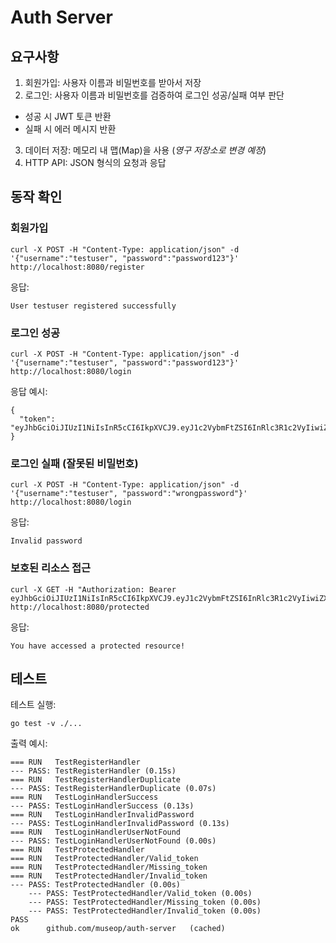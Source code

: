# Auth Server

## 요구사항
1. 회원가입: 사용자 이름과 비밀번호를 받아서 저장
2. 로그인: 사용자 이름과 비밀번호를 검증하여 로그인 성공/실패 여부 판단 
 - 성공 시 JWT 토큰 반환
 - 실패 시 에러 메시지 반환
3. 데이터 저장: 메모리 내 맵(Map)을 사용 (*영구 저장소로 변경 예정*)
4. HTTP API: JSON 형식의 요청과 응답

## 동작 확인

### 회원가입
```
curl -X POST -H "Content-Type: application/json" -d '{"username":"testuser", "password":"password123"}' http://localhost:8080/register
```
응답:
```
User testuser registered successfully
```

### 로그인 성공
```
curl -X POST -H "Content-Type: application/json" -d '{"username":"testuser", "password":"password123"}' http://localhost:8080/login
```

응답 예시:
```
{
  "token": "eyJhbGciOiJIUzI1NiIsInR5cCI6IkpXVCJ9.eyJ1c2VybmFtZSI6InRlc3R1c2VyIiwiZXhwIjoxNjg1MzgxNzI4fQ.TyIgU2YmIQrX"
}
```


### 로그인 실패 (잘못된 비밀번호)
```
curl -X POST -H "Content-Type: application/json" -d '{"username":"testuser", "password":"wrongpassword"}' http://localhost:8080/login
```

응답:
```
Invalid password
```

### 보호된 리소스 접근

```
curl -X GET -H "Authorization: Bearer eyJhbGciOiJIUzI1NiIsInR5cCI6IkpXVCJ9.eyJ1c2VybmFtZSI6InRlc3R1c2VyIiwiZXhwIjoxNjg1MzgxNzI4fQ.TyIgU2YmIQrX" http://localhost:8080/protected
```

응답:
```
You have accessed a protected resource!
```

## 테스트

테스트 실행:

```
go test -v ./...
```

출력 예시:

```
=== RUN   TestRegisterHandler
--- PASS: TestRegisterHandler (0.15s)
=== RUN   TestRegisterHandlerDuplicate
--- PASS: TestRegisterHandlerDuplicate (0.07s)
=== RUN   TestLoginHandlerSuccess
--- PASS: TestLoginHandlerSuccess (0.13s)
=== RUN   TestLoginHandlerInvalidPassword
--- PASS: TestLoginHandlerInvalidPassword (0.13s)
=== RUN   TestLoginHandlerUserNotFound
--- PASS: TestLoginHandlerUserNotFound (0.00s)
=== RUN   TestProtectedHandler
=== RUN   TestProtectedHandler/Valid_token
=== RUN   TestProtectedHandler/Missing_token
=== RUN   TestProtectedHandler/Invalid_token
--- PASS: TestProtectedHandler (0.00s)
    --- PASS: TestProtectedHandler/Valid_token (0.00s)
    --- PASS: TestProtectedHandler/Missing_token (0.00s)
    --- PASS: TestProtectedHandler/Invalid_token (0.00s)
PASS
ok      github.com/museop/auth-server   (cached)
```
